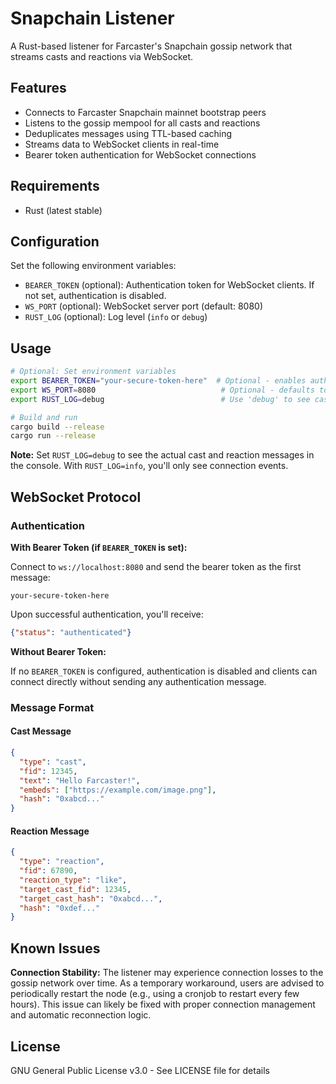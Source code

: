 # Snapchain Listener

A Rust-based listener for Farcaster's Snapchain gossip network that streams casts and reactions via WebSocket.

## Features

- Connects to Farcaster Snapchain mainnet bootstrap peers
- Listens to the gossip mempool for all casts and reactions
- Deduplicates messages using TTL-based caching
- Streams data to WebSocket clients in real-time
- Bearer token authentication for WebSocket connections

## Requirements

- Rust (latest stable)

## Configuration

Set the following environment variables:

- `BEARER_TOKEN` (optional): Authentication token for WebSocket clients. If not set, authentication is disabled.
- `WS_PORT` (optional): WebSocket server port (default: 8080)
- `RUST_LOG` (optional): Log level (`info` or `debug`)

## Usage

```bash
# Optional: Set environment variables
export BEARER_TOKEN="your-secure-token-here"  # Optional - enables authentication
export WS_PORT=8080                            # Optional - defaults to 8080
export RUST_LOG=debug                          # Use 'debug' to see cast/reaction messages, 'info' for connection events only

# Build and run
cargo build --release
cargo run --release
```

**Note:** Set `RUST_LOG=debug` to see the actual cast and reaction messages in the console. With `RUST_LOG=info`, you'll only see connection events.

## WebSocket Protocol

### Authentication

**With Bearer Token (if `BEARER_TOKEN` is set):**

Connect to `ws://localhost:8080` and send the bearer token as the first message:

```
your-secure-token-here
```

Upon successful authentication, you'll receive:

```json
{"status": "authenticated"}
```

**Without Bearer Token:**

If no `BEARER_TOKEN` is configured, authentication is disabled and clients can connect directly without sending any authentication message.

### Message Format

#### Cast Message
```json
{
  "type": "cast",
  "fid": 12345,
  "text": "Hello Farcaster!",
  "embeds": ["https://example.com/image.png"],
  "hash": "0xabcd..."
}
```

#### Reaction Message
```json
{
  "type": "reaction",
  "fid": 67890,
  "reaction_type": "like",
  "target_cast_fid": 12345,
  "target_cast_hash": "0xabcd...",
  "hash": "0xdef..."
}
```

## Known Issues

**Connection Stability:** The listener may experience connection losses to the gossip network over time. As a temporary workaround, users are advised to periodically restart the node (e.g., using a cronjob to restart every few hours). This issue can likely be fixed with proper connection management and automatic reconnection logic.

## License

GNU General Public License v3.0 - See LICENSE file for details
